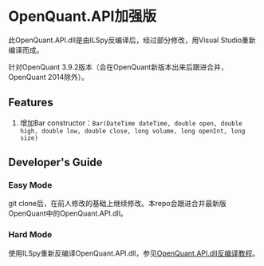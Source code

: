 OpenQuant.API加强版
===================

此OpenQuant.API.dll是由ILSpy反编译后，经过部分修改，用Visual Studio重新编译而成。

针对OpenQuant 3.9.2版本（会在OpenQuant新版本出来后跟进合并，OpenQuant 2014除外）。

## Features

1. 增加Bar constructor：`Bar(DateTime dateTime, double open, double high, double low, double close, long volume, long openInt, long size)`

## Developer's Guide

### Easy Mode

git clone后，在前人修改的基础上继续修改。本repo会跟进合并最新版OpenQuant中的OpenQuant.API.dll。

### Hard Mode

使用ILSpy重新反编译OpenQuant.API.dll，参见[OpenQuant.API.dll反编译教程](https://github.com/whenov/OpenQuant.API/wiki/Home)。
